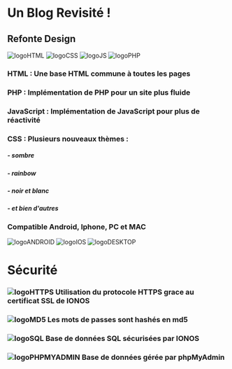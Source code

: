 # Un Blog Revisité !

## Refonte Design

[logoHTML]: https://github.com/darkshark400/BLOG/blob/master/icons/presentation/html.png
[logoCSS]: https://github.com/darkshark400/BLOG/blob/master/icons/presentation/css.png
[logoJS]: https://github.com/darkshark400/BLOG/blob/master/icons/presentation/js.png
[logoANDROID]: https://github.com/darkshark400/BLOG/blob/master/icons/presentation/android.png
[logoIOS]: https://github.com/darkshark400/BLOG/blob/master/icons/presentation/ios.png
[logoDESKTOP]: https://github.com/darkshark400/BLOG/blob/master/icons/presentation/desktop.png
[logoHTTPS]: https://github.com/darkshark400/BLOG/blob/master/icons/presentation/https.png
[logoSQL]: https://github.com/darkshark400/BLOG/blob/master/icons/presentation/sql.png
[logoPHPMYADMIN]: https://github.com/darkshark400/BLOG/blob/master/icons/presentation/phpMyAdmin.png
[logoPHP]: https://github.com/darkshark400/BLOG/blob/master/icons/presentation/php.png
[logoMD5]: https://github.com/darkshark400/BLOG/blob/master/icons/presentation/md5.png

![logoHTML] ![logoCSS] ![logoJS] ![logoPHP]

### HTML : Une base HTML commune à toutes les pages

### PHP : Implémentation de PHP pour un site plus fluide

### JavaScript : Implémentation de JavaScript pour plus de réactivité

### CSS : Plusieurs nouveaux thèmes :

##### - sombre
##### - rainbow
##### - noir et blanc
##### - et bien d'autres

### Compatible Android, Iphone, PC et MAC

![logoANDROID] ![logoIOS] ![logoDESKTOP]

#

# Sécurité

### ![logoHTTPS]  Utilisation du protocole HTTPS grace au certificat SSL de IONOS

### ![logoMD5]  Les mots de passes sont hashés en md5

### ![logoSQL]  Base de données SQL sécurisées par IONOS

### ![logoPHPMYADMIN]  Base de données gérée par phpMyAdmin
